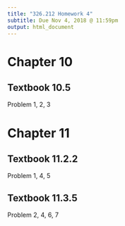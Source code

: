 ```yaml
---
title: "326.212 Homework 4"
subtitle: Due Nov 4, 2018 @ 11:59pm
output: html_document
---
```


# Chapter 10

## Textbook 10.5

Problem	1, 2, 3

# Chapter 11

## Textbook 11.2.2

Problem	1, 4, 5

## Textbook 11.3.5

Problem 2, 4, 6, 7

